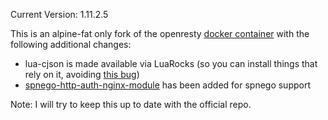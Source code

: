 Current Version: 1.11.2.5

This is an alpine-fat only fork of the openresty [docker container](https://github.com/openresty/docker-openresty) with the following additional changes:
  * lua-cjson is made available via LuaRocks (so you can install things that rely on it, avoiding [this bug](https://github.com/openresty/docker-openresty/issues/35))
  * [spnego-http-auth-nginx-module](https://github.com/stnoonan/spnego-http-auth-nginx-module) has been added for spnego support

Note: I will try to keep this up to date with the official repo.
